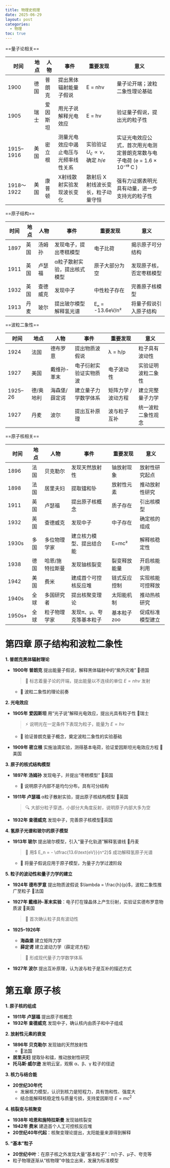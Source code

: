 ```yaml
---
title: 物理史梳理
date: 2025-06-29
layout: post
categories:
  - 物理
toc: true
---
```


==量子论相关==

| 时间    | 地点      | 人物            | 事件                        | 重要发现            | 意义                           |
| ------- | --------- | --------------- | --------------------------- | ------------------- | ------------------------------ |
| 1900    | 德国      | 普朗克          | 提出黑体辐射能量子假说      | E = nhν             | 量子论开端；波粒二象性理论基础 |
| 1905    | 瑞士      | 爱因斯坦        | 用光子说解释光电效应        | E = hν              | 验证量子假说，提出光的粒子性   |
| 1915–1916   | 美国 | 密立根   | 测量光电效应中遏止电压与光频率线性关系         | 实验验证 $U_c \propto \nu$，确定 $h/e$             | 实证光电效应公式，首次用光电测定普朗克常数与电子电荷 (e = 1.6 × 10⁻¹⁹ C ) |
| 1918〜 1922 | 美国     | 康普顿         | X射线散射实验发现波长变化         | 散射后 X 射线波长变长，粒子动量守恒 | 强有力证据表明光具有动量，进一步支持光的粒子性 |

==原子结构==

| 时间    | 地点      | 人物            | 事件                        | 重要发现            | 意义                           |
| ------- | --------- | --------------- | --------------------------- | ------------------- | ------------------------------ |
| 1897    | 英国      | 汤姆孙          | 发现电子，提出枣糕模型      | 电子比荷            | 揭示原子可分结构               |
| 1911    | 英国      | 卢瑟福          | α粒子散射实验，提出核式模型 | 原子大部分为空      | 发现原子核，否定枣糕模型       |
| 1932    | 英国      | 查德威克        | 发现中子                    | 中性粒子存在        | 完善原子核模型                 |
| 1913    | 丹麦      | 玻尔            | 提出玻尔模型解释氢光谱      | Eₙ = -13.6eV/n²     | 将量子假说引入原子结构         |

==波粒二象性==

| 时间    | 地点      | 人物            | 事件                        | 重要发现            | 意义                           |
| ------- | --------- | --------------- | --------------------------- | ------------------- | ------------------------------ |
| 1924    | 法国      | 德布罗意        | 提出物质波假说              | λ = h/p             | 粒子具有波动性                 |
| 1927    | 美国      | 戴维孙-革末     | 电子衍射实验证实物质波      | 电子波动性          | 实验证明波粒二象性             |
| 1925–26 | 德/奥地利 | 海森堡/薛定谔   | 建立量子力学数学体系        | 矩阵力学 / 波动方程 | 建立完整量子力学               |
| 1927    | 丹麦      | 波尔            | 提出互补原理                | 波与粒子互补        | 统一波粒二象性观念             |

==原子核相关==

| 时间    | 地点      | 人物            | 事件                        | 重要发现            | 意义                           |
| ------- | --------- | --------------- | --------------------------- | ------------------- | ------------------------------ |
| 1896    | 法国      | 贝克勒尔        | 发现天然放射性              | 铀放射现象          | 放射性研究起点                 |
| 1898    | 法国      | 居里夫妇        | 提取镭和钋                  | 放射性元素          | 推动放射性研究                 |
| 1911    | 英国      | 卢瑟福          | 提出原子核概念              | 质子存在            | 引出核模型                     |
| 1932    | 英国      | 查德威克        | 发现中子                    | 中子存在            | 确定核的组成                   |
| 1930s   | 多国      | 多位物理学家    | 建立核力模型、提出结合能    | E=mc²               | 解释核稳定性                   |
| 1938    | 德国      | 哈恩/施特拉斯曼 | 发现铀核裂变                | 裂变释放能量        | 开启核能利用                   |
| 1942    | 美国      | 费米            | 建成首个可控核反应堆        | 链式反应控制        | 实现核能可控释放               |
| 1940s   | 全球      | 多国研究者      | 提出核聚变理论              | 太阳能机制          | 推动热核研究                   |
| 1950s+  | 全球      | 粒子物理学家    | 发现π、μ、夸克等基本粒子    | 基本粒子 zoo        | 促成标准模型建立               |



# **第四章 原子结构和波粒二象性**

**1. 普朗克黑体辐射理论**

- **1900年 普朗克** 提出能量子假说，解释黑体辐射中的“紫外灾难” 📍德国

  > 🌟 标志着量子论的开端，提出能量以不连续的单位 $E = nh\nu$ 发射

  - 🔗 波粒二象性的理论前奏

**2. 光电效应**

- **1905年 爱因斯坦** 用“光子说”解释光电效应，提出光具有粒子性 📍瑞士

  > ⚡ 说明光在一定条件下表现为粒子，能量为 $E = h\nu$

  - 🔗 验证普朗克量子概念，奠定波粒二象性的实验基础

  

- **1909年 密立根** 实施油滴实验，测得基本电荷，验证爱因斯坦光电效应方程 📍美国

**3. 原子的核式结构模型**

- **1897年 汤姆孙** 发现电子，并提出“枣糕模型” 📍英国

  - 🔗 说明原子内部不是均匀分布，具有可分结构

- **1911年 卢瑟福** α粒子散射实验，提出原子核结构模型 📍英国

  > 🔍 大部分粒子穿透，小部分大角度反射，说明原子内部大多为空

- **1932年 查德威克** 发现中子，完善原子核模型📍英国

**4. 氢原子光谱和玻尔的原子模型**

- **1913年 玻尔** 提出玻尔模型，引入“量子化轨道”解释氢谱线 📍丹麦

  > 🔬 用$ E_n = - \dfrac{13.6\text{eV}}{n^2}$ 成功解释氢原子光谱

  - 🔗 将量子假说应用于原子模型，为量子力学过渡阶段

**5. 粒子的波动性和量子力学的建立**

- **1924年 德布罗意** 提出物质波假说 $\lambda = \frac{h}{p}$，波粒二象性推广至粒子 📍法国

- **1927年 戴维孙-革末实验**：电子打在镍晶体上产生衍射，实验证实德布罗意物质波 📍美国

  > 🧪 首次确认粒子具有波动性

- **1925–1926年**

  - **海森堡** 建立矩阵力学
  - **薛定谔** 建立波动力学（薛定谔方程）

  > 🧠 形成现代量子力学数学体系

- **1927年 波尔** 提出互补原理，认为波与粒子是互补的描述方式

# **第五章 原子核**

**1. 原子核的组成**

- **1911年 卢瑟福** 提出原子核概念
- **1932年 查德威克** 发现中子，确认核内由质子和中子组成

**2. 放射性元素的衰变**

- **1896年 贝克勒尔** 发现铀的天然放射性
  - 📍法国
- **居里夫妇** 提取钋和镭，推动放射性研究
- **托马斯·威尔逊** 发明云室，观察 α、β、γ 粒子的径迹

**3. 核力与结合能**

- **20世纪30年代**
  - 发展核力模型，认识到核力是短程力，具有饱和性、强度大
  - 结合能解释核稳定性与质量亏损，支持爱因斯坦 $E=mc^2$

**4. 核裂变与核聚变**

- **1938年 哈恩和施特拉斯曼** 发现铀核裂变
- **1942年 费米** 建造首个人工可控核反应堆
- **20世纪40年代起**：核聚变理论提出，太阳能量来源得到解释

**5. “基本”粒子**

- **20世纪中叶**：在原子核之外发现大量“基本粒子”：π介子、μ子、夸克等
- 粒子物理逐渐从“核物理”中独立出来，发展为标准模型

